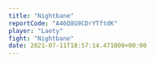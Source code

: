 ```yaml
---
title: "Nightbane"
reportCode: "A46Q8G9CDrYTftdK"
player: "Laety"
fight: "Nightbane"
date: 2021-07-11T18:57:14.471000+00:00
---
```

